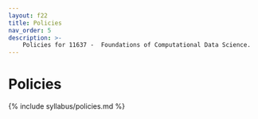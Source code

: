 ```yaml
---
layout: f22
title: Policies
nav_order: 5
description: >-
    Policies for 11637 -  Foundations of Computational Data Science.
---
```


# Policies

{% include syllabus/policies.md %}